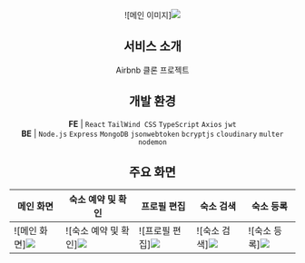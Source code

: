 <div style="text-align: center;">

![메인 이미지]<img src="https://github.com/lyg509/ecommerce-app/assets/42028747/7e7d0fb5-412d-41ab-ab31-ba6066ed09e5.png"/>

## 서비스 소개
Airbnb 클론 프로젝트

## 개발 환경
**FE** | `React` `TailWind CSS` `TypeScript` `Axios` `jwt`  
**BE** | `Node.js` `Express` `MongoDB` `jsonwebtoken` `bcryptjs` `cloudinary` `multer` `nodemon`

## 주요 화면

| 메인 화면 | 숙소 예약 및 확인 | 프로필 편집 | 숙소 검색 | 숙소 등록 |
|---|---|---|---|---|
| ![메인 화면]<img src="https://github.com/lyg509/ecommerce-app/assets/42028747/0971a128-69be-456e-ba83-1c4047a8eb2b.png"> | ![숙소 예약 및 확인]<img src="https://github.com/lyg509/ecommerce-app/assets/42028747/4b5d273d-e8b6-4bf1-9add-8f77c824cd6e.gif">| ![프로필 편집]<img src="https://github.com/lyg509/ecommerce-app/assets/42028747/ca4fff19-9705-415b-b38f-12b8ce455afa.gif"> | ![숙소 검색]<img src="https://github.com/lyg509/ecommerce-app/assets/42028747/9e8d413c-ee99-4540-91a5-339d1350c456.gif"> | ![숙소 등록]<img src="https://github.com/lyg509/ecommerce-app/assets/42028747/b70c123f-9f47-4355-a38d-34f920c1a90e.gif"> |

</div>
